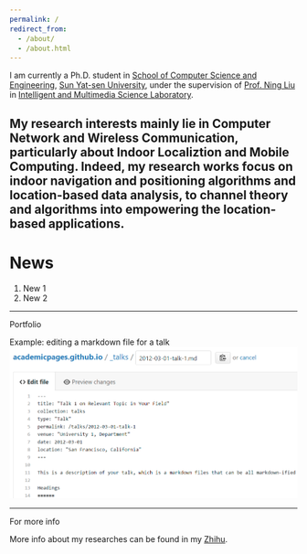 ```yaml
---
permalink: /
redirect_from: 
  - /about/
  - /about.html
---
```


I am currently a Ph.D. student in [School of Computer Science and Engineering](http://sdcs.sysu.edu.cn), [Sun Yat-sen University](http://www.sysu.edu.cn), under the supervision of [Prof. Ning Liu](http://sdcs.sysu.edu.cn/node/2495) in [Intelligent and Multimedia Science Laboratory](https://www.sysu-imsl.com). 

My research interests mainly lie in Computer Network and Wireless Communication, particularly about **Indoor Localiztion and Mobile Computing**.
Indeed, my research works focus on **indoor navigation and positioning algorithms** and **location-based data analysis**, to channel theory and algorithms into empowering the location-based applications.
------

News
======
1. New 1
1. New 2 
------

Portfolio

Example: editing a markdown file for a talk
![Editing a markdown file for a talk](/images/editing-talk.png)

------
For more info

More info about my researches can be found in my [Zhihu](https://www.zhihu.com/people/onewalnut). 
